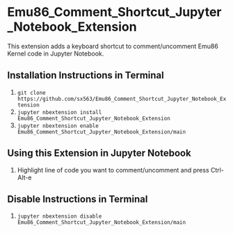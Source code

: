 # Emu86_Comment_Shortcut_Jupyter_Notebook_Extension
This extension adds a keyboard shortcut to comment/uncomment Emu86 Kernel code in Jupyter Notebook.
## Installation Instructions in Terminal
1. `git clone https://github.com/sx563/Emu86_Comment_Shortcut_Jupyter_Notebook_Extension`
2. `jupyter nbextension install Emu86_Comment_Shortcut_Jupyter_Notebook_Extension`
3. `jupyter nbextension enable Emu86_Comment_Shortcut_Jupyter_Notebook_Extension/main`
## Using this Extension in Jupyter Notebook
1. Highlight line of code you want to comment/uncomment and press Ctrl-Alt-e
## Disable Instructions in Terminal
1. `jupyter nbextension disable Emu86_Comment_Shortcut_Jupyter_Notebook_Extension/main`
